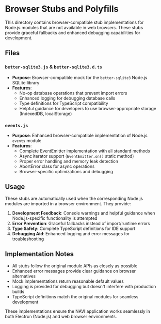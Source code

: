 # Browser Stubs and Polyfills

This directory contains browser-compatible stub implementations for Node.js modules that are not available in web browsers. These stubs provide graceful fallbacks and enhanced debugging capabilities for development.

## Files

### `better-sqlite3.js` & `better-sqlite3.d.ts`

- **Purpose**: Browser-compatible mock for the `better-sqlite3` Node.js SQLite library
- **Features**:
  - No-op database operations that prevent import errors
  - Enhanced logging for debugging database calls
  - Type definitions for TypeScript compatibility
  - Helpful guidance for developers to use browser-appropriate storage (IndexedDB, localStorage)

### `events.js`

- **Purpose**: Enhanced browser-compatible implementation of Node.js `events` module
- **Features**:
  - Complete EventEmitter implementation with all standard methods
  - Async iterator support (`EventEmitter.on()` static method)
  - Proper error handling and memory leak detection
  - AbortError class for async operations
  - Browser-specific optimizations and debugging

## Usage

These stubs are automatically used when the corresponding Node.js modules are imported in a browser environment. They provide:

1. **Development Feedback**: Console warnings and helpful guidance when Node.js-specific functionality is attempted
2. **Error Prevention**: Graceful fallbacks instead of import/runtime errors
3. **Type Safety**: Complete TypeScript definitions for IDE support
4. **Debugging Aid**: Enhanced logging and error messages for troubleshooting

## Implementation Notes

- All stubs follow the original module APIs as closely as possible
- Enhanced error messages provide clear guidance on browser alternatives
- Mock implementations return reasonable default values
- Logging is provided for debugging but doesn't interfere with production builds
- TypeScript definitions match the original modules for seamless development

These implementations ensure the NAVI application works seamlessly in both Electron (Node.js) and web browser environments.
